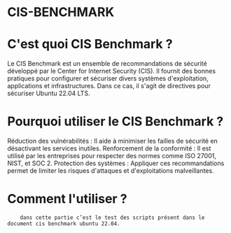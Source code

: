 # CIS-BENCHMARK
# C'est quoi CIS Benchmark ?
Le CIS Benchmark est un ensemble de recommandations de sécurité développé par le Center for Internet Security (CIS). Il fournit des bonnes pratiques pour configurer et sécuriser divers systèmes d'exploitation, applications et infrastructures. Dans ce cas, il s'agit de directives pour sécuriser Ubuntu 22.04 LTS.
# Pourquoi utiliser le CIS Benchmark ?
Réduction des vulnérabilités : Il aide à minimiser les failles de sécurité en désactivant les services inutiles.
 Renforcement de la conformité : Il est utilisé par les entreprises pour respecter des normes comme ISO 27001, NIST, et SOC 2.
 Protection des systèmes : Appliquer ces recommandations permet de limiter les risques d'attaques et d'exploitations malveillantes.
# Comment l'utiliser ?
        dans cette partie c’est le test des scripts présent dans le document cis benchmark ubuntu 22.04.
